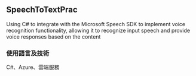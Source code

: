 ## SpeechToTextPrac
Using C# to integrate with the Microsoft Speech SDK to implement voice recognition functionality, allowing it to recognize input speech and provide voice responses based on the content

### 使用語言及技術
C#、Azure、雲端服務

